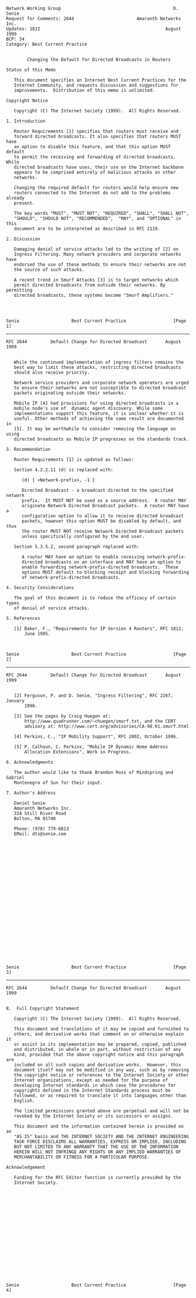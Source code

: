     Network Working Group                                           D. Senie
    Request for Comments: 2644                        Amaranth Networks Inc.
    Updates: 1812                                                August 1999
    BCP: 34
    Category: Best Current Practice


            Changing the Default for Directed Broadcasts in Routers

    Status of this Memo

       This document specifies an Internet Best Current Practices for the
       Internet Community, and requests discussion and suggestions for
       improvements.  Distribution of this memo is unlimited.

    Copyright Notice

       Copyright (C) The Internet Society (1999).  All Rights Reserved.

    1. Introduction

       Router Requirements [1] specifies that routers must receive and
       forward directed broadcasts. It also specifies that routers MUST have
       an option to disable this feature, and that this option MUST default
       to permit the receiving and forwarding of directed broadcasts.  While
       directed broadcasts have uses, their use on the Internet backbone
       appears to be comprised entirely of malicious attacks on other
       networks.

       Changing the required default for routers would help ensure new
       routers connected to the Internet do not add to the problems already
       present.

       The key words "MUST", "MUST NOT", "REQUIRED", "SHALL", "SHALL NOT",
       "SHOULD", "SHOULD NOT", "RECOMMENDED",  "MAY", and "OPTIONAL" in this
       document are to be interpreted as described in RFC 2119.

    2. Discussion

       Damaging denial of service attacks led to the writing of [2] on
       Ingress Filtering. Many network providers and corporate networks have
       endorsed the use of these methods to ensure their networks are not
       the source of such attacks.

       A recent trend in Smurf Attacks [3] is to target networks which
       permit directed broadcasts from outside their networks. By permitting
       directed broadcasts, these systems become "Smurf Amplifiers."




    Senie                    Best Current Practice                  [Page 1]

------------------------------------------------------------------------

``` newpage
RFC 2644         Default Change for Directed Broadcast       August 1999


   While the continued implementation of ingress filters remains the
   best way to limit these attacks, restricting directed broadcasts
   should also receive priority.

   Network service providers and corporate network operators are urged
   to ensure their networks are not susceptible to directed broadcast
   packets originating outside their networks.

   Mobile IP [4] had provisions for using directed broadcasts in a
   mobile node's use of  dynamic agent discovery. While some
   implementations support this feature, it is unclear whether it is
   useful. Other methods of achieving the same result are documented in
   [5]. It may be worthwhile to consider removing the language on using
   directed broadcasts as Mobile IP progresses on the standards track.

3. Recommendation

   Router Requirements [1] is updated as follows:

   Section 4.2.2.11 (d) is replaced with:

      (d) { <Network-prefix>, -1 }

      Directed Broadcast - a broadcast directed to the specified network
      prefix.  It MUST NOT be used as a source address.  A router MAY
      originate Network Directed Broadcast packets.  A router MAY have a
      configuration option to allow it to receive directed broadcast
      packets, however this option MUST be disabled by default, and thus
      the router MUST NOT receive Network Directed Broadcast packets
      unless specifically configured by the end user.

   Section 5.3.5.2, second paragraph replaced with:

      A router MAY have an option to enable receiving network-prefix-
      directed broadcasts on an interface and MAY have an option to
      enable forwarding network-prefix-directed broadcasts.  These
      options MUST default to blocking receipt and blocking forwarding
      of network-prefix-directed broadcasts.

4. Security Considerations

   The goal of this document is to reduce the efficacy of certain types
   of denial of service attacks.

5. References

   [1] Baker, F., "Requirements for IP Version 4 Routers", RFC 1812,
       June 1995.



Senie                    Best Current Practice                  [Page 2]
```

------------------------------------------------------------------------

``` newpage
RFC 2644         Default Change for Directed Broadcast       August 1999


   [2] Ferguson, P. and D. Senie, "Ingress Filtering", RFC 2267, January
       1998.

   [3] See the pages by Craig Huegen at:
       http://www.quadrunner.com/~chuegen/smurf.txt, and the CERT
       advisory at: http://www.cert.org/advisories/CA-98.01.smurf.html

   [4] Perkins, C., "IP Mobility Support", RFC 2002, October 1996.

   [5] P. Calhoun, C. Perkins, "Mobile IP Dynamic Home Address
       Allocation Extensions", Work in Progress.

6. Acknowledgments

   The author would like to thank Brandon Ross of Mindspring and Gabriel
   Montenegro of Sun for their input.

7. Author's Address

   Daniel Senie
   Amaranth Networks Inc.
   324 Still River Road
   Bolton, MA 01740

   Phone: (978) 779-6813
   EMail: dts@senie.com

























Senie                    Best Current Practice                  [Page 3]
```

------------------------------------------------------------------------

``` newpage
RFC 2644         Default Change for Directed Broadcast       August 1999


8.  Full Copyright Statement

   Copyright (C) The Internet Society (1999).  All Rights Reserved.

   This document and translations of it may be copied and furnished to
   others, and derivative works that comment on or otherwise explain it
   or assist in its implementation may be prepared, copied, published
   and distributed, in whole or in part, without restriction of any
   kind, provided that the above copyright notice and this paragraph are
   included on all such copies and derivative works.  However, this
   document itself may not be modified in any way, such as by removing
   the copyright notice or references to the Internet Society or other
   Internet organizations, except as needed for the purpose of
   developing Internet standards in which case the procedures for
   copyrights defined in the Internet Standards process must be
   followed, or as required to translate it into languages other than
   English.

   The limited permissions granted above are perpetual and will not be
   revoked by the Internet Society or its successors or assigns.

   This document and the information contained herein is provided on an
   "AS IS" basis and THE INTERNET SOCIETY AND THE INTERNET ENGINEERING
   TASK FORCE DISCLAIMS ALL WARRANTIES, EXPRESS OR IMPLIED, INCLUDING
   BUT NOT LIMITED TO ANY WARRANTY THAT THE USE OF THE INFORMATION
   HEREIN WILL NOT INFRINGE ANY RIGHTS OR ANY IMPLIED WARRANTIES OF
   MERCHANTABILITY OR FITNESS FOR A PARTICULAR PURPOSE.

Acknowledgement

   Funding for the RFC Editor function is currently provided by the
   Internet Society.



















Senie                    Best Current Practice                  [Page 4]
```
